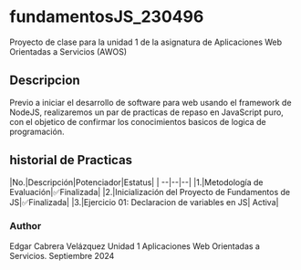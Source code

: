 # fundamentosJS_230496
Proyecto de clase para la unidad 1 de la asignatura de Aplicaciones Web Orientadas a Servicios (AWOS)

## Descripcion 

Previo a iniciar el desarrollo de software para web usando el framework de
NodeJS, realizaremos un par de practicas de repaso en JavaScript puro, con
el objetico de confirmar los conocimientos basicos de logica de 
programación.

## historial de Practicas
|No.|Descripción|Potenciador|Estatus|
| --|--|--|
|1.|Metodología de Evaluación|✅Finalizada|
|2.|Inicialización del Proyecto de Fundamentos de JS|✅Finalizada|
|3.|Ejercicio 01: Declaracion de variables en JS| Activa|


### Author
Edgar Cabrera Velázquez
Unidad 1
Aplicaciones Web Orientadas a Servicios.
Septiembre 2024
